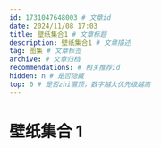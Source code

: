 ```yaml
---
id: 1731047648003 # 文章id
date: 2024/11/08 17:03
title: 壁纸集合1 # 文章标题
description: 壁纸集合1 # 文章描述
tag: 图集 # 文章标签
archive: # 文章归档
recommendations: # 相关推荐id
hidden: n # 是否隐藏
top: 0 # 是否zhi置顶，数字越大优先级越高
---
```


# 壁纸集合 1

<script setup>
import Imgs from './components/Imgs.vue'
</script>

<Imgs :imgs="[
  'https://files.codelife.cc/wallhaven/full/gp/wallhaven-gpmjxe.png?x-oss-process=image/resize,limit_0,m_fill,w_2560,h_1440/quality,Q_95/format,webp',
  'https://files.codelife.cc/wallhaven/full/zy/wallhaven-zy552w.jpg?x-oss-process=image/resize,limit_0,m_fill,w_2560,h_1440/quality,Q_95/format,webp',
  'https://image1.zhongerqiqi.cn:47672/bizhi/i/2024/09/25/zieeer-2.jpg',
  'https://image1.zhongerqiqi.cn:47672/bizhi/i/2024/09/25/yve0nd-2.jpg',
  'https://image1.zhongerqiqi.cn:47672/bizhi/i/2024/09/25/z43ycl-2.jpg']"/>
